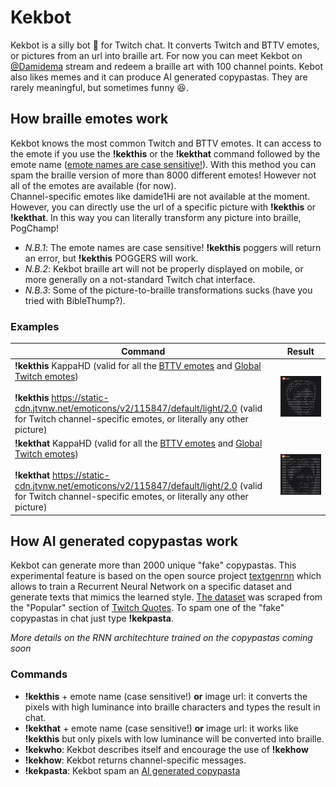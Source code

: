 # Kekbot

Kekbot is a silly bot :robot: for Twitch chat. It converts Twitch and BTTV emotes, or pictures from an url into braille art. For now you can meet Kekbot on [@Damidema](https://www.twitch.tv/damidema) stream and redeem a braille art with 100 channel points.
Kebot also likes memes and it can produce AI generated copypastas. They are rarely meaningful, but sometimes funny :laughing:.

## How braille emotes work

Kekbot knows the most common Twitch and BTTV emotes. It can access to the emote if you use the **!kekthis** or the **!kekthat** command followed by the emote name (<ins>emote names are case sensitive!</ins>). 
With this method you can spam the braille version of more than 8000 different emotes! However not all of the emotes are available (for now).<br/>
Channel-specific emotes like damide1Hi are not available at the moment. However, you can directly use the url of a specific picture with **!kekthis** or **!kekthat**. In this way you can literally transform any picture into braille, PogChamp!<br/>
* *N.B.1*: The emote names are case sensitive! **!kekthis** poggers will return an error, but **!kekthis** POGGERS will work.<br/>
* *N.B.2*: Kekbot braille art will not be properly displayed on mobile, or more generally on a not-standard Twitch chat interface. 
* *N.B.3*: Some of the picture-to-braille transformations sucks (have you tried with BibleThump?). 

### Examples

Command | Result
------------ | -------------
**!kekthis** KappaHD (valid for all the [BTTV emotes](https://betterttv.com/emotes/top) and [Global Twitch emotes](https://twitchemotes.com)) <br/><br>**!kekthis** https://static-cdn.jtvnw.net/emoticons/v2/115847/default/light/2.0 (valid for Twitch channel-specific emotes, or literally any other picture) | <img src="https://github.com/RiccardoBarb/Kekbot/blob/master/examples/Kappa.png" alt="Kappa" width="300"> 
**!kekthat** KappaHD (valid for all the [BTTV emotes](https://betterttv.com/emotes/top) and [Global Twitch emotes](https://twitchemotes.com)) <br/><br>**!kekthat** https://static-cdn.jtvnw.net/emoticons/v2/115847/default/light/2.0 (valid for Twitch channel-specific emotes, or literally any other picture)| <img src="https://github.com/RiccardoBarb/Kekbot/blob/master/examples/Kappa_neg.png" alt="Kappa_neg" width="300">

## How AI generated copypastas work

Kekbot can generate more than 2000 unique "fake" copypastas. This experimental feature is based on the open source project [textgenrnn](https://github.com/minimaxir/textgenrnn) which allows to train a Recurrent Neural Network on a specific dataset and generate texts that mimics the learned style. [The dataset](https://github.com/RiccardoBarb/Kekbot/blob/master/Data/copypasta/pasta_dataset.csv) was scraped from the "Popular" section of [Twitch Quotes](https://www.twitchquotes.com/copypastas?popular=true).
To spam one of the "fake" copypastas in chat just type **!kekpasta**.

*More details on the RNN architechture trained on the copypastas coming soon*

### Commands

* **!kekthis** + emote name (case sensitive!) **or** image url: it converts the pixels with high luminance into braille characters and types the result in chat.
* **!kekthat** + emote name (case sensitive!) **or** image url: it works like **!kekthis** but only pixels with low luminance will be converted into braille. 
* **!kekwho**: Kekbot describes itself and encourage the use of **!kekhow**
* **!kekhow**: Kekbot returns channel-specific messages.
* **!kekpasta**: Kekbot spam an [AI generated copypasta](https://github.com/RiccardoBarb/Kekbot/blob/master/Data/copypasta/deep_fake_pasta.csv)
